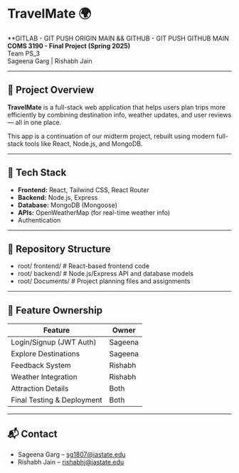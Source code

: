 # TravelMate 🌍

**GITLAB - GIT PUSH ORIGIN MAIN && GITHUB - GIT PUSH GITHUB MAIN
**COMS 3190 - Final Project (Spring 2025)**  
Team PS_3  
Sageena Garg | Rishabh Jain

---

## 📌 Project Overview

**TravelMate** is a full-stack web application that helps users plan trips more efficiently by combining destination info, weather updates, and user reviews — all in one place.

This app is a continuation of our midterm project, rebuilt using modern full-stack tools like React, Node.js, and MongoDB.

---

## 🔧 Tech Stack

- **Frontend:** React, Tailwind CSS, React Router
- **Backend:** Node.js, Express
- **Database:** MongoDB (Mongoose)
- **APIs:** OpenWeatherMap (for real-time weather info)
- Authentication

---

## 📂 Repository Structure
- root/ frontend/ # React-based frontend code 
- root/ backend/ # Node.js/Express API and database models 
- root/ Documents/ # Project planning files and assignments


---

## 👥 Feature Ownership

| Feature                     | Owner           |
|----------------------------|-----------------|
| Login/Signup (JWT Auth)    | Sageena          | (implementation done)
| Explore Destinations       | Sageena          | (implementation done)
| Feedback System            | Rishabh          |
| Weather Integration        | Rishabh          |
| Attraction Details         | Both             |
| Final Testing & Deployment | Both             |





---

## 📬 Contact

- Sageena Garg – sg1807@iastate.edu  
- Rishabh Jain – rishabhj@iastate.edu




